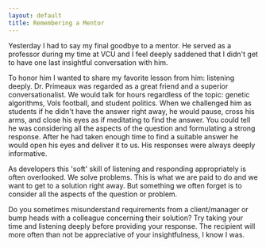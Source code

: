 ```yaml
---
layout: default
title: Remembering a Mentor
---
```


Yesterday I had to say my final goodbye to a mentor. He served as a professor during my time at VCU and I feel deeply saddened that I didn't get to have one last insightful conversation with him.

To honor him I wanted to share my favorite lesson from him: listening deeply. Dr. Primeaux was regarded as a great friend and a superior conversationalist. We would talk for hours regardless of the topic: genetic algorithms, Vols football, and student politics. When we challenged him as students if he didn't have the answer right away, he would pause, cross his arms, and close his eyes as if meditating to find the answer. You could tell he was considering all the aspects of the question and formulating a strong response. After he had taken enough time to find a suitable answer he would open his eyes and deliver it to us. His responses were always deeply informative.

As developers this 'soft' skill of listening and responding appropriately is often overlooked. We solve problems. This is what we are paid to do and we want to get to a solution right away. But something we often forget is to consider all the aspects of the question or problem.

Do you sometimes misunderstand requirements from a client/manager or bump heads with a colleague concerning their solution? Try taking your time and listening deeply before providing your response. The recipient will more often than not be appreciative of your insightfulness, I know I was.
